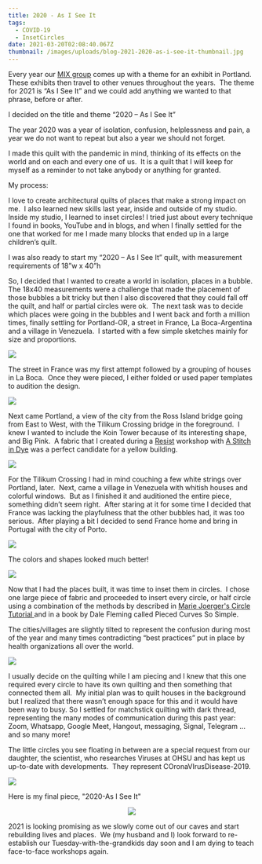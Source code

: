```yaml
---
title: 2020 - As I See It
tags:
  - COVID-19
  - InsetCircles
date: 2021-03-20T02:08:40.067Z
thumbnail: /images/uploads/blog-2021-2020-as-i-see-it-thumbnail.jpg
---
```

Every year our [MIX group](http://mixpdx.blogspot.com/) comes up with a theme for an exhibit in Portland.  These exhibits then travel to other venues throughout the years.  The theme for 2021 is “As I See It” and we could add anything we wanted to that phrase, before or after. 

I decided on the title and theme “2020 – As I See It”

The year 2020 was a year of isolation, confusion, helplessness and pain, a year we do not want to repeat but also a year we should not forget.

I made this quilt with the pandemic in mind, thinking of its effects on the world and on each and every one of us.  It is a quilt that I will keep for myself as a reminder to not take anybody or anything for granted.

My process:

I love to create architectural quilts of places that make a strong impact on me.  I also learned new skills last year, inside and outside of my studio.  Inside my studio, I learned to inset circles! I tried just about every technique I found in books, YouTube and in blogs, and when I finally settled for the one that worked for me I made many blocks that ended up in a large children’s quilt.

I was also ready to start my “2020 – As I See It” quilt, with measurement requirements of 18”w x 40”h

So, I decided that I wanted to create a world in isolation, places in a bubble.  The 18x40 measurements were a challenge that made the placement of those bubbles a bit tricky but then I also discovered that they could fall off the quilt, and half or partial circles were ok.  The next task was to decide which places were going in the bubbles and I went back and forth a million times, finally settling for Portland-OR, a street in France, La Boca-Argentina and a village in Venezuela.  I started with a few simple sketches mainly for size and proportions.

<img class="img-responsive" src="/images/uploads/blog-2021-as-i-see-it-1.jpg">

The street in France was my first attempt followed by a grouping of houses in La Boca.  Once they were pieced, I either folded or used paper templates to audition the design.

<img class="img-responsive" src="/images/uploads/blog-2021-as-i-see-it-2.jpg">

Next came Portland, a view of the city from the Ross Island bridge going from East to West, with the Tilikum Crossing bridge in the foreground.  I knew I wanted to include the Koin Tower because of its interesting shape, and Big Pink.  A fabric that I created during a [Resist](https://www.stitchindye.com/workshops-2/r-e-s-i-s-t-creating-pattern-with-wax) workshop with [A Stitch in Dye](https://www.stitchindye.com/) was a perfect candidate for a yellow building.

<img class="img-responsive" src="/images/uploads/blog-2021-as-i-see-it-3.jpg">

For the Tilikum Crossing I had in mind couching a few white strings over Portland, later.  Next, came a village in Venezuela with whitish houses and colorful windows.  But as I finished it and auditioned the entire piece, something didn’t seem right.  After staring at it for some time I decided that France was lacking the playfulness that the other bubbles had, it was too serious.  After playing a bit I decided to send France home and bring in Portugal with the city of Porto.

<img class="img-responsive" src="/images/uploads/blog-2021-as-i-see-it-4.jpg">

The colors and shapes looked much better!

<img class="img-responsive" src="/images/uploads/blog-2021-as-i-see-it-5.jpg">

Now that I had the places built, it was time to inset them in circles.  I chose one large piece of fabric and proceeded to insert every circle, or half circle using a combination of the methods by described in [Marie Joerger's Circle Tutorial ](http://mariescreativespace.blogspot.com/2014/05/nhmqg-bom-plus-circle-tutorial.html) and in a book by Dale Fleming called Pieced Curves So Simple.

The cities/villages are slightly tilted to represent the confusion during most of the year and many times contradicting “best practices” put in place by health organizations all over the world.

<img class="img-responsive" src="/images/uploads/blog-2021-as-i-see-it-6.jpg">

I usually decide on the quilting while I am piecing and I knew that this one required every circle to have its own quilting and then something that connected them all.  My initial plan was to quilt houses in the background but I realized that there wasn’t enough space for this and it would have been way to busy. So I settled for matchstick quilting with dark thread, representing the many modes of communication during this past year: Zoom, Whatsapp, Google Meet, Hangout, messaging, Signal, Telegram … and so many more!

The little circles you see floating in between are a special request from our daughter, the scientist, who researches Viruses at OHSU and has kept us up-to-date with developments.  They represent COronaVIrusDisease-2019.

<img class="img-responsive" src="/images/uploads/blog-2021-as-i-see-it-7.jpg">

Here is my final piece, "2020-As I See It"

<p align="center"><img class="img-responsive" src="/images/uploads/2020-as-i-see-it-small.jpg"></p>

2021 is looking promising as we slowly come out of our caves and start rebuilding lives and places.  We (my husband and I) look forward to re-establish our Tuesday-with-the-grandkids day soon and I am dying to teach face-to-face workshops again.
